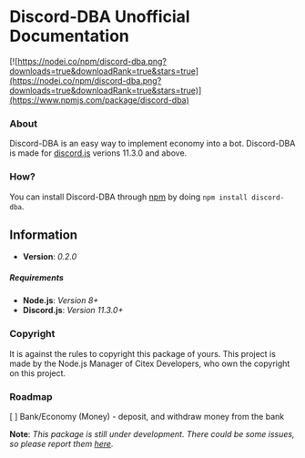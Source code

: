 # Discord-DBA Unofficial Documentation
[![https://nodei.co/npm/discord-dba.png?downloads=true&downloadRank=true&stars=true](https://nodei.co/npm/discord-dba.png?downloads=true&downloadRank=true&stars=true)](https://www.npmjs.com/package/discord-dba)
### About
Discord-DBA is an easy way to implement economy into a bot.
Discord-DBA is made for [discord.js](https://discord.js.org) verions 11.3.0 and above.
### How?
You can install Discord-DBA through [npm](https://www.npmjs.com/package/discord-dba) by doing `npm install discord-dba`. 
## Information
* **Version**: *0.2.0*
##### Requirements
* **Node.js**: *Version 8+*
* **Discord.js**: *Version 11.3.0+*
### Copyright
It is against the rules to copyright this package of yours. This project is made by the Node.js Manager of Citex Developers, who own the copyright on this project.
### Roadmap
[ ] Bank/Economy (Money) - deposit, and withdraw money from the bank

**Note**: *This package is still under development. There could be some issues, so please report them [here](https://github.com/CitexDevelopers/Discord-DBA/issues).*
